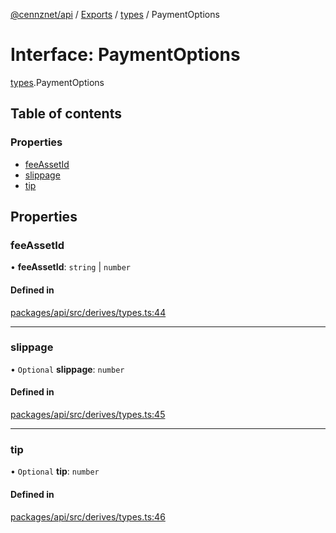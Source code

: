 [@cennznet/api](../README.md) / [Exports](../modules.md) / [types](../modules/types.md) / PaymentOptions

# Interface: PaymentOptions

[types](../modules/types.md).PaymentOptions

## Table of contents

### Properties

- [feeAssetId](types.paymentoptions.md#feeassetid)
- [slippage](types.paymentoptions.md#slippage)
- [tip](types.paymentoptions.md#tip)

## Properties

### feeAssetId

• **feeAssetId**: `string` \| `number`

#### Defined in

[packages/api/src/derives/types.ts:44](https://github.com/cennznet/api.js/blob/cd8c2b0/packages/api/src/derives/types.ts#L44)

___

### slippage

• `Optional` **slippage**: `number`

#### Defined in

[packages/api/src/derives/types.ts:45](https://github.com/cennznet/api.js/blob/cd8c2b0/packages/api/src/derives/types.ts#L45)

___

### tip

• `Optional` **tip**: `number`

#### Defined in

[packages/api/src/derives/types.ts:46](https://github.com/cennznet/api.js/blob/cd8c2b0/packages/api/src/derives/types.ts#L46)
